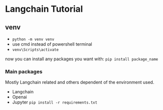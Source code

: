 # Langchain Tutorial



## venv
- `python -m venv venv`
- use cmd instead of powershell terminal
- `venv\Scripts\activate`

now you can install any packages you want with:
`pip install package_name`

### Main packages
Mostly Langchain related and others dependent of the environment used.
- Langchain
- Openai
- Jupyter
`pip install -r requirements.txt`
